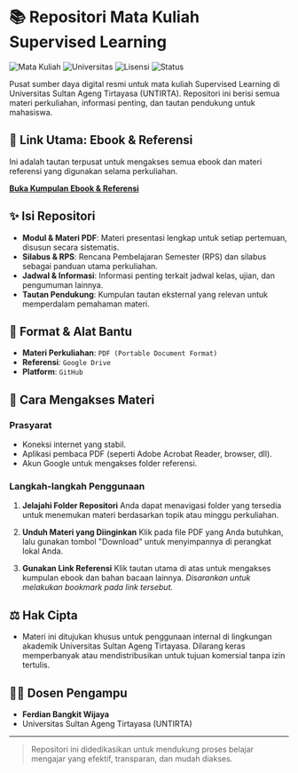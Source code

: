 # 📚 Repositori Mata Kuliah Supervised Learning

![Mata Kuliah](https://img.shields.io/badge/Mata%20Kuliah-Supervised%20Learning-blue)
![Universitas](https://img.shields.io/badge/Universitas-UNTIRTA-green)
![Lisensi](https://img.shields.io/badge/License-CC%20BY--NC--SA%204.0-lightgrey)
![Status](https://img.shields.io/badge/Status-Aktif-brightgreen)

Pusat sumber daya digital resmi untuk mata kuliah Supervised Learning di Universitas Sultan Ageng Tirtayasa (UNTIRTA). Repositori ini berisi semua materi perkuliahan, informasi penting, dan tautan pendukung untuk mahasiswa.

## 🔗 **Link Utama: Ebook & Referensi**

Ini adalah tautan terpusat untuk mengakses semua ebook dan materi referensi yang digunakan selama perkuliahan.

**[Buka Kumpulan Ebook & Referensi](https://drive.google.com/drive/folders/1XjsiOxNzxDI9lky8h0TSGoIjbyIskQLO?usp=sharing)**

## ✨ Isi Repositori

- **Modul & Materi PDF**: Materi presentasi lengkap untuk setiap pertemuan, disusun secara sistematis.
- **Silabus & RPS**: Rencana Pembelajaran Semester (RPS) dan silabus sebagai panduan utama perkuliahan.
- **Jadwal & Informasi**: Informasi penting terkait jadwal kelas, ujian, dan pengumuman lainnya.
- **Tautan Pendukung**: Kumpulan tautan eksternal yang relevan untuk memperdalam pemahaman materi.

## 🔧 Format & Alat Bantu

- **Materi Perkuliahan**: `PDF (Portable Document Format)`
- **Referensi**: `Google Drive`
- **Platform**: `GitHub`

## 🚀 Cara Mengakses Materi

### Prasyarat
- Koneksi internet yang stabil.
- Aplikasi pembaca PDF (seperti Adobe Acrobat Reader, browser, dll).
- Akun Google untuk mengakses folder referensi.

### Langkah-langkah Penggunaan

1.  **Jelajahi Folder Repositori**
    Anda dapat menavigasi folder yang tersedia untuk menemukan materi berdasarkan topik atau minggu perkuliahan.

2.  **Unduh Materi yang Diinginkan**
    Klik pada file PDF yang Anda butuhkan, lalu gunakan tombol "Download" untuk menyimpannya di perangkat lokal Anda.

3.  **Gunakan Link Referensi**
    Klik tautan utama di atas untuk mengakses kumpulan ebook dan bahan bacaan lainnya. *Disarankan untuk melakukan bookmark pada link tersebut.*

## ⚖️ Hak Cipta

- Materi ini ditujukan khusus untuk penggunaan internal di lingkungan akademik Universitas Sultan Ageng Tirtayasa. Dilarang keras memperbanyak atau mendistribusikan untuk tujuan komersial tanpa izin tertulis.

## 👨‍🏫 Dosen Pengampu

- **Ferdian Bangkit Wijaya**
- Universitas Sultan Ageng Tirtayasa (UNTIRTA)

---

> Repositori ini didedikasikan untuk mendukung proses belajar mengajar yang efektif, transparan, dan mudah diakses.
